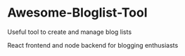 # Awesome-Bloglist-Tool
Useful tool to create and manage blog lists

React frontend and node backend for blogging enthusiasts 
